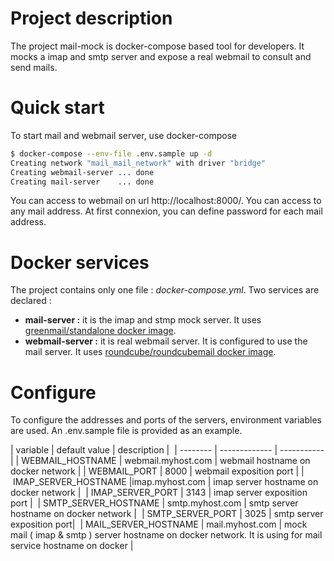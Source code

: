 # Project description 

The project mail-mock is docker-compose based tool for developers. It mocks a imap and smtp server and expose a real webmail to consult and send mails. 

# Quick start

To start mail and webmail server, use docker-compose

```bash
$ docker-compose --env-file .env.sample up -d
Creating network "mail_mail_network" with driver "bridge"
Creating webmail-server ... done
Creating mail-server    ... done

```

You can access to webmail on url http://localhost:8000/. You can access to any mail address. At first connexion, you can define password for each mail address. 

# Docker services

The project contains only one file : *docker-compose.yml*. Two services are declared : 

* **mail-server :** it is the imap and stmp mock server. It uses [greenmail/standalone docker image](https://hub.docker.com/r/greenmail/standalone/). 
* **webmail-server :** it is real webmail server. It is configured to use the mail server. It uses [roundcube/roundcubemail docker image](https://hub.docker.com/r/roundcube/roundcubemail/). 

# Configure 

To configure the addresses and ports of the servers, environment variables are used. An .env.sample file is provided as an example.

| variable | default value | description | 
| -------- | ------------- | ----------- |
| WEBMAIL_HOSTNAME | webmail.myhost.com | webmail hostname on docker network |
| WEBMAIL_PORT | 8000 | webmail exposition port |
| IMAP_SERVER_HOSTNAME |imap.myhost.com | imap server hostname on docker network | 
| IMAP_SERVER_PORT | 3143 | imap server exposition port | 
| SMTP_SERVER_HOSTNAME | smtp.myhost.com | smtp server hostname on docker network | 
| SMTP_SERVER_PORT | 3025 | smtp server exposition port| 
| MAIL_SERVER_HOSTNAME | mail.myhost.com | mock mail ( imap & smtp ) server hostname on docker network. It is using for mail service hostname on docker |



 

